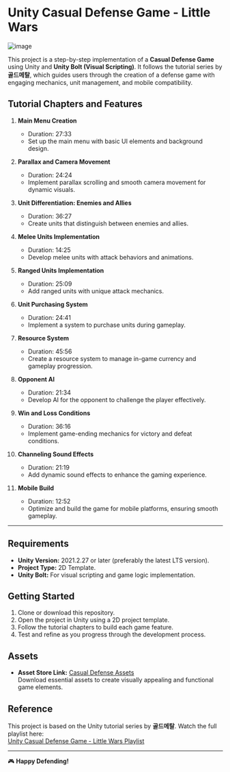 # Unity Casual Defense Game - Little Wars
![image](https://github.com/user-attachments/assets/f5adb448-5f75-483e-85ee-7ebf32965f9b)

This project is a step-by-step implementation of a **Casual Defense Game** using Unity and **Unity Bolt (Visual Scripting)**. It follows the tutorial series by **골드메탈**, which guides users through the creation of a defense game with engaging mechanics, unit management, and mobile compatibility.

## Tutorial Chapters and Features

1. **Main Menu Creation**  
   - Duration: 27:33  
   - Set up the main menu with basic UI elements and background design.  

2. **Parallax and Camera Movement**  
   - Duration: 24:24  
   - Implement parallax scrolling and smooth camera movement for dynamic visuals.  

3. **Unit Differentiation: Enemies and Allies**  
   - Duration: 36:27  
   - Create units that distinguish between enemies and allies.  

4. **Melee Units Implementation**  
   - Duration: 14:25  
   - Develop melee units with attack behaviors and animations.  

5. **Ranged Units Implementation**  
   - Duration: 25:09  
   - Add ranged units with unique attack mechanics.  

6. **Unit Purchasing System**  
   - Duration: 24:41  
   - Implement a system to purchase units during gameplay.  

7. **Resource System**  
   - Duration: 45:56  
   - Create a resource system to manage in-game currency and gameplay progression.  

8. **Opponent AI**  
   - Duration: 21:34  
   - Develop AI for the opponent to challenge the player effectively.  

9. **Win and Loss Conditions**  
   - Duration: 36:16  
   - Implement game-ending mechanics for victory and defeat conditions.  

10. **Channeling Sound Effects**  
    - Duration: 21:19  
    - Add dynamic sound effects to enhance the gaming experience.  

11. **Mobile Build**  
    - Duration: 12:52  
    - Optimize and build the game for mobile platforms, ensuring smooth gameplay.

---

## Requirements
- **Unity Version:** 2021.2.27 or later (preferably the latest LTS version).  
- **Project Type:** 2D Template.  
- **Unity Bolt:** For visual scripting and game logic implementation.

## Getting Started
1. Clone or download this repository.
2. Open the project in Unity using a 2D project template.
3. Follow the tutorial chapters to build each game feature.
4. Test and refine as you progress through the development process.

## Assets
- **Asset Store Link:** [Casual Defense Assets](http://u3d.as/2otz)  
  Download essential assets to create visually appealing and functional game elements.

## Reference
This project is based on the Unity tutorial series by **골드메탈**. Watch the full playlist here:  
[Unity Casual Defense Game - Little Wars Playlist](https://www.youtube.com/playlist?list=PLO-mt5Iu5TeZA0y889ZMi9wJafthif03i)

---

🎮 **Happy Defending!**

